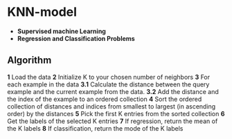 # KNN-model
- **Supervised machine Learning**
- **Regression and Classification Problems**
## Algorithm
**1** Load the data
**2** Initialize K to your chosen number of neighbors
**3** For each example in the data
**3.1** Calculate the distance between the query example and the current example from the data.
**3.2** Add the distance and the index of the example to an ordered collection
**4** Sort the ordered collection of distances and indices from smallest to largest (in ascending order) by the distances
**5** Pick the first K entries from the sorted collection
**6** Get the labels of the selected K entries
**7** If regression, return the mean of the K labels
**8** If classification, return the mode of the K labels
